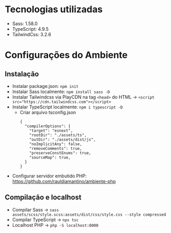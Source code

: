 # Tecnologias utilizadas
- Sass: 1.58.0
- TypeScript: 4.9.5
- TailwindCss: 3.2.6

# Configurações do Ambiente

## Instalação
- Instalar package.json: `npm init`
- Instalar Sass localmente: `npm install sass -D`
- Instalar Tailwindcss via PlayCDN na tag `<head>` do HTML ->  `<script src="https://cdn.tailwindcss.com"></script>`
- Instalar TypeScript localmente: `npm i typescript -D`
  - Criar arquivo tsconfig.json
    ```
    {
      "compilerOptions": {
        "target": "esnext",
        "rootDir": "./assets/ts",                                  
        "outDir": "./assets/dist/js",                                        
        "noImplicitAny": false,
        "removeComments": true,
        "preserveConstEnums": true,
        "sourceMap": true,  
      }
    }
    ```
- Configurar servidor embutido PHP: https://github.com/rauldiamantino/ambiente-php

## Compilação e localhost
- Compilar Sass -> `sass assets/scss/style.scss:assets/dist/css/style.css --style compressed`
- Compilar TypeScript -> `npx tsc`
- Localhost PHP -> `php -S localhost:8000`
